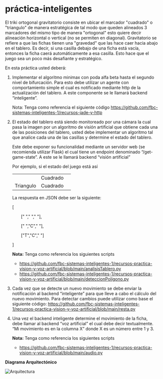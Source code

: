 # práctica-inteligentes

El triki ortogonal gravitatorio consiste en ubicar el marcador "cuadrado" o "triangulo" de manera estratégica de tal modo que queden alineados 3 marcadores del mismo tipo de manera "ortogonal" esto quiere decir alineación horizontal o vertical (no se permiten en diagonal). Gravitatorio se refiere a que las fichas tienen una "gravedad" que las hace caer hacia abajo en el tablero. Es decir, si una casilla debajo de una ficha está vacía, entonces la ficha caerá automáticamente a esa casilla. Esto hace que el juego sea un poco más desafiante y estratégico.

En esta práctica usted deberá:

1. Implementar el algoritmo minimax con poda alfa beta hasta el segundo nivel de bifurcación. Para esto debe utilizar un agente con comportamiento simple el cual es notificado mediante http de la actualización del tablero. A este componente se le llamará backend “inteligente”. 

   Nota: Tenga como referencia el siguiente código <https://github.com/fbc-sistemas-inteligentes-1/recursos-jade-y-http> 

2. El estado del tablero está siendo monitoreado por una cámara la cual pasa la imagen por un algoritmo de visión artificial que obtiene cada una de las posiciones del tablero, usted debe implementar un algoritmo tal que analice cada una de las casillas y determine el estado del tablero.

   Este debe exponer su funcionalidad mediante un servidor web (se recomienda utilizar Flask) el cual tiene un endpoint denominado “/get-game-state”. A este se le llamará backend “visión artificial”

      Por ejemplo, si el estado del juego está así
    
      ||||
      | - | - | - |
      ||Cuadrado||
      |Triangulo|Cuadrado||
      
      La respuesta en JSON debe ser la siguiente:
      
      [
      
      `    `[" "," "," "],
      
      `    `[" ","C"," "],
      
      `    `["T","C"," "]
      
      ]
      
      **Nota:** Tenga como referencia los siguientes scripts
      
      - <https://github.com/fbc-sistemas-inteligentes-1/recursos-practica-vision-y-voz-artificial/blob/main/analisisTablero.py>
      - <https://github.com/fbc-sistemas-inteligentes-1/recursos-practica-vision-y-voz-artificial/blob/main/deteccionPoligono.py> 

3. Cada vez que se detecte un nuevo movimiento se debe enviar la notificación al backend “inteligente” para que lleve a cabo el cálculo del nuevo movimiento. Para detectar cambios puede utilizar como base el siguiente código: <https://github.com/fbc-sistemas-inteligentes-1/recursos-practica-vision-y-voz-artificial/blob/main/resta.py> 

4. Una vez el backend inteligente determine el movimiento de la ficha, debe llamar al backend “voz artificial” el cual debe decir textualmente. “Mi movimiento es en la columna X” donde X es un número entre 1 y 3.

    **Nota:** Tenga como referencia los siguientes scripts

    - <https://github.com/fbc-sistemas-inteligentes-1/recursos-practica-vision-y-voz-artificial/blob/main/audio.py> 

**Diagrama Arquitectónico**

![Arquitectura](/images/arquitectura.png)


